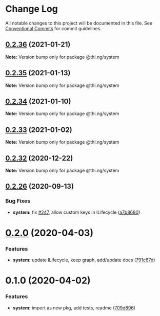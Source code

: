 # Change Log

All notable changes to this project will be documented in this file.
See [Conventional Commits](https://conventionalcommits.org) for commit guidelines.

## [0.2.36](https://github.com/thi-ng/umbrella/compare/@thi.ng/system@0.2.35...@thi.ng/system@0.2.36) (2021-01-21)

**Note:** Version bump only for package @thi.ng/system





## [0.2.35](https://github.com/thi-ng/umbrella/compare/@thi.ng/system@0.2.34...@thi.ng/system@0.2.35) (2021-01-13)

**Note:** Version bump only for package @thi.ng/system





## [0.2.34](https://github.com/thi-ng/umbrella/compare/@thi.ng/system@0.2.33...@thi.ng/system@0.2.34) (2021-01-10)

**Note:** Version bump only for package @thi.ng/system





## [0.2.33](https://github.com/thi-ng/umbrella/compare/@thi.ng/system@0.2.32...@thi.ng/system@0.2.33) (2021-01-02)

**Note:** Version bump only for package @thi.ng/system





## [0.2.32](https://github.com/thi-ng/umbrella/compare/@thi.ng/system@0.2.31...@thi.ng/system@0.2.32) (2020-12-22)

**Note:** Version bump only for package @thi.ng/system





## [0.2.26](https://github.com/thi-ng/umbrella/compare/@thi.ng/system@0.2.25...@thi.ng/system@0.2.26) (2020-09-13)


### Bug Fixes

* **system:** fix [#247](https://github.com/thi-ng/umbrella/issues/247), allow custom keys in ILifecycle ([a7b8680](https://github.com/thi-ng/umbrella/commit/a7b86804255f22cbdbcaf128854ba615fb5cf20f))





# [0.2.0](https://github.com/thi-ng/umbrella/compare/@thi.ng/system@0.1.0...@thi.ng/system@0.2.0) (2020-04-03)


### Features

* **system:** update ILifecycle, keep graph, add/update docs ([791c67d](https://github.com/thi-ng/umbrella/commit/791c67d446c5fae041831a16b250b5cfd62312d0))





# 0.1.0 (2020-04-02)


### Features

* **system:** import as new pkg, add tests, readme ([709d896](https://github.com/thi-ng/umbrella/commit/709d896cee964dc876e1e53c95a3b77a00d8c433))
